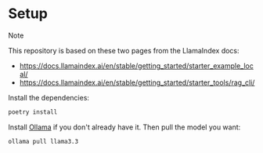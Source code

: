 # Setup

> [!NOTE]
> This repository is based on these two pages from the LlamaIndex docs:
>
> - https://docs.llamaindex.ai/en/stable/getting_started/starter_example_local/
> - https://docs.llamaindex.ai/en/stable/getting_started/starter_tools/rag_cli/

Install the dependencies:

```bash
poetry install
```

Install [Ollama](https://ollama.com/) if you don't already have it. Then pull the model you want:

```bash
ollama pull llama3.3
```